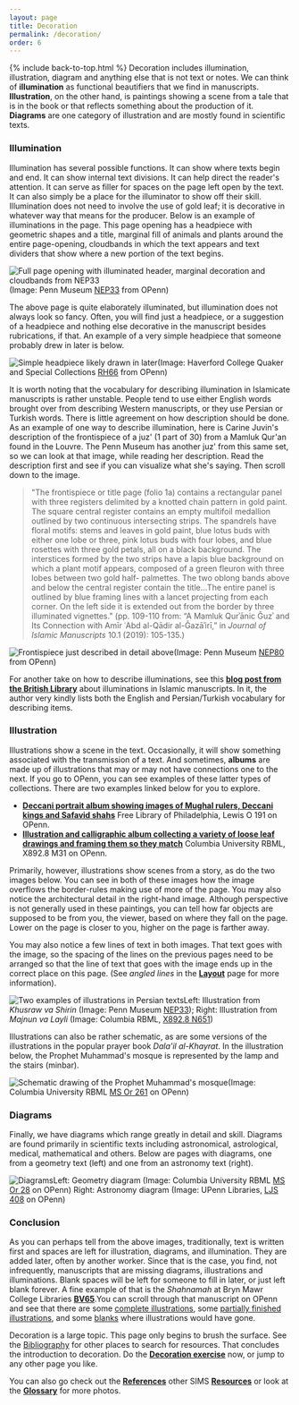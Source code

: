 ```yaml
---
layout: page
title: Decoration
permalink: /decoration/
order: 6
---
```

{% include back-to-top.html %}
Decoration includes illumination, illustration, diagram and anything else that is not text or notes. We can think of **illumination** as functional beautifiers that we find in manuscripts. **Illustration**, on the other hand, is paintings showing a scene from a tale that is in the book or that reflects something about the production of it. **Diagrams** are one category of illustration and are mostly found in scientific texts.

### Illumination

Illumination has several possible functions. It can show where texts begin and end. It can show internal text divisions. It can help direct the reader's attention. It can serve as filler for spaces on the page left open by the text. It can also simply be a place for the illuminator to show off their skill. Illumination does not need to involve the use of gold leaf; it is decorative in whatever way that means for the producer. Below is an example of illuminations in the page. This page opening has a headpiece with geometric shapes and a title, marginal fill of animals and plants around the entire page-opening, cloudbands in which the text appears and text dividers that show where a new portion of the text begins.

![Full page opening with illuminated header, marginal decoration and cloudbands from NEP33](/islamicmss/assets/NEP33-opening.jpg)(Image: Penn Museum [NEP33](http://openn.library.upenn.edu/Data/0016/html/NEP33.html) from OPenn)

The above page is quite elaborately illuminated, but illumination does not always look so fancy. Often, you will find just a headpiece, or a suggestion of a headpiece and nothing else decorative in the manuscript besides rubrications, if that. An example of a very simple headpiece that someone probably drew in later is below.

![Simple headpiece likely drawn in later](/islamicmss/assets/simple-headpiece.jpg)(Image: Haverford College Quaker and Special Collections [RH66](http://openn.library.upenn.edu/Data/0006/html/harris_066.html) from OPenn)

It is worth noting that the vocabulary for describing illumination in Islamicate manuscripts is rather unstable. People tend to use either English words brought over from describing Western manuscripts, or they use  Persian or Turkish words. There is little agreement on how description should be done. As an example of one way to describe illumination, here is Carine Juvin's description of the frontispiece of a juz' (1 part of 30) from a Mamluk Qur'an found in the Louvre. The Penn Museum has another juz' from this same set, so we can look at that image, while reading her description. Read the description first and see if you can visualize what she's saying. Then scroll down to the image.
>"The frontispiece or title page (folio 1a) contains a rectangular panel with three registers delimited by a knotted chain pattern in gold paint. The square central register contains an empty multifoil medallion outlined by two continuous intersecting strips. The spandrels have floral motifs: stems and leaves in gold paint, blue lotus buds with either one lobe or three, pink lotus buds with four lobes, and blue rosettes with three gold petals, all on a black background. The interstices formed by the two strips have a lapis blue background on which a plant motif appears, composed of a green fleuron with three lobes between two gold half- palmettes. The two oblong bands above and below the central register contain the title…The entire panel is outlined by blue framing lines with a lancet projecting from each corner. On the left side it is extended out from the border by three illuminated vignettes." (pp. 109-110 from: “A Mamluk Qurʾānic Ǧuzʾ and Its Connection with Amīr ʿAbd al-Qādir al-Ǧazāʾirī,” in *Journal of Islamic Manuscripts* 10.1 (2019): 105-135.)

![Frontispiece just described in detail above](/islamicmss/assets/NEP80-frontispiece.jpg)(Image: Penn Museum [NEP80](http://openn.library.upenn.edu/Data/0016/html/NEP80.html) from OPenn)

For another take on how to describe illuminations, see this [**blog post from the British Library**](https://blogs.bl.uk/asian-and-african/2019/08/emanating-light-illumination-in-islamic-manuscripts.html) about illuminations in Islamic manuscripts. In it, the author very kindly lists both the English and Persian/Turkish vocabulary for describing items.

### Illustration

Illustrations show a scene in the text. Occasionally, it will show something associated with the transmission of a text. And sometimes, **albums** are made up of illustrations that may or may not have connections one to the next. If you go to OPenn, you can see examples of these latter types of collections. There are two examples linked below for you to explore.
- [**Deccani portrait album showing images of Mughal rulers, Deccani kings and Safavid shahs**](http://openn.library.upenn.edu/Data/0023/html/lewis_o_191.html) Free Library of Philadelphia, Lewis O 191 on OPenn.
- [**Illustration and calligraphic album collecting a variety of loose leaf drawings and framing them so they match**](http://openn.library.upenn.edu/Data/0032/html/X892_8_M31.html) Columbia University RBML, X892.8 M31 on OPenn.

Primarily, however, illustrations show scenes from a story, as do the two images below. You can see in both of these images how the image overflows the border-rules making use of more of the page. You may also notice the architectural detail in the right-hand image. Although perspective is not generally used in these paintings, you can tell how far objects are supposed to be from you, the viewer, based on where they fall on the page. Lower on the page is closer to you, higher on the page is farther away.

You may also notice a few lines of text in both images. That text goes with the image, so the spacing of the lines on the previous pages need to be arranged so that the line of text that goes with the image ends up in the correct place on this page. (See *angled lines* in the [**Layout**](/islamicmss/layout/) page for more information).

![Two examples of illustrations in Persian texts](/islamicmss/assets/illustrations.jpg)Left: Illustration from *Khusraw va Shirin* (Image: Penn Museum [NEP33](http://openn.library.upenn.edu/Data/0016/html/NEP33.html)); Right: Illustration from *Majnun va Layli* (Image: Columbia RBML, [X892.8 N651](http://openn.library.upenn.edu/Data/0032/html/X892_8_N651.html))

Illustrations can also be rather schematic, as are some versions of the illustrations in the popular prayer book *Dala'il al-Khayrat*. In the illustration below, the Prophet Muhammad's mosque is represented by the lamp and the stairs (minbar).

![Schematic drawing of the Prophet Muhammad's mosque](/islamicmss/assets/mosque.jpg)(Image: Columbia University RBML [MS Or 261](http://openn.library.upenn.edu/Data/0032/html/ms_or_261.html) on OPenn)

### Diagrams

Finally, we have diagrams which range greatly in detail and skill.  Diagrams are found primarily in scientific texts including astronomical, astrological, medical, mathematical and others. Below are pages with diagrams, one from a geometry text (left) and one from an astronomy text (right).

![Diagrams](/islamicmss/assets/diagrams.jpg)Left: Geometry diagram (Image: Columbia University RBML [MS Or 28](http://openn.library.upenn.edu/Data/0032/html/ms_or_028.html) on OPenn) Right: Astronomy diagram (Image: UPenn Libraries, [LJS 408](http://openn.library.upenn.edu/Data/0001/html/ljs408.html) on OPenn)

### Conclusion

As you can perhaps tell from the above images, traditionally, text is written first and spaces are left for illustration, diagrams, and illumination. They are added later, often by another worker. Since that is the case, you find, not infrequently, manuscripts that are missing diagrams, illustrations and illuminations. Blank spaces will be left for someone to fill in later, or just left blank forever. A fine example of that is the *Shahnamah* at Bryn Mawr College Libraries [**BV65**](http://openn.library.upenn.edu/Data/0003/html/bv_065.html).You can scroll through that manuscript on OPenn and see that there are some [complete illustrations](http://openn.library.upenn.edu/Data/0003/bv_065/data/web/9780_0451_web.jpg), some [partially finished illustrations](http://openn.library.upenn.edu/Data/0003/bv_065/data/web/9780_0869_web.jpg), and some [blanks](http://openn.library.upenn.edu/Data/0003/bv_065/data/web/9780_0079_web.jpg) where illustrations would have gone.

Decoration is a large topic. This page only begins to brush the surface. See the [Bibliography](/islamicmss/bibliography/) for other places to search for resources. That concludes the introduction to decoration.  Do the [**Decoration exercise**](https://forms.gle/1PggtuVpLKD6WkGZ9) now, or jump to any other page you like.

You can also go check out the [**References**](/islamicmss/references/) other SIMS [**Resources**](/islamicmss/resources/) or look at the [**Glossary**](/islamicmss/glossary/) for more photos. 
